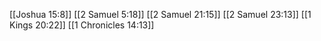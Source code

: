 [[Joshua 15:8]]
[[2 Samuel 5:18]]
[[2 Samuel 21:15]]
[[2 Samuel 23:13]]
[[1 Kings 20:22]]
[[1 Chronicles 14:13]]
